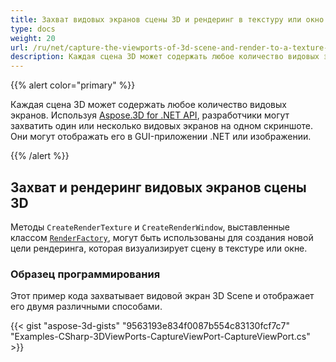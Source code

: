 ```yaml
---
title: Захват видовых экранов сцены 3D и рендеринг в текстуру или окно
type: docs
weight: 20
url: /ru/net/capture-the-viewports-of-3d-scene-and-render-to-a-texture-or-window/
description: Каждая сцена 3D может содержать любое количество видовых экранов. Используя Aspose.3D for .NET API, разработчики могут захватить один или несколько видовых экранов на одном скриншоте. Они могут отобразить его в GUI-приложении .NET или образе.
---
```

{{% alert color="primary" %}}

Каждая сцена 3D может содержать любое количество видовых экранов. Используя [Aspose.3D for .NET API](https://products.aspose.com/3d/net/), разработчики могут захватить один или несколько видовых экранов на одном скриншоте. Они могут отображать его в GUI-приложении .NET или изображении.

{{% /alert %}}
##  **Захват и рендеринг видовых экранов сцены 3D**
Методы `CreateRenderTexture` и `CreateRenderWindow`, выставленные классом [`RenderFactory`](https://reference.aspose.com/3d/net/aspose.threed.render/renderfactory), могут быть использованы для создания новой цели рендеринга, которая визуализирует сцену в текстуре или окне.
###  **Образец программирования**
Этот пример кода захватывает видовой экран 3D Scene и отображает его двумя различными способами.

{{< gist "aspose-3d-gists" "9563193e834f0087b554c83130fcf7c7" "Examples-CSharp-3DViewPorts-CaptureViewPort-CaptureViewPort.cs" >}}
